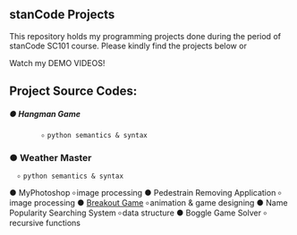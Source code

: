 ## stanCode Projects
This repository holds my programming projects done during the period of stanCode SC101 course.
Please kindly find the projects below or

Watch my DEMO VIDEOS!

## Project Source Codes:
##### ● Hangman Game
            ৹ python semantics & syntax
### ● Weather Master
      ৹ python semantics & syntax
● MyPhotoshop
  ৹ image processing
● Pedestrain Removing Application
  ৹ image processing
● [Breakout Game]([url](https://github.com/leticiawu/MystanCodeProjects/blob/main/SC101_A2/breakout.py))
  ৹ animation & game designing
● Name Popularity Searching System
  ৹ data structure
● Boggle Game Solver
  ৹ recursive functions
